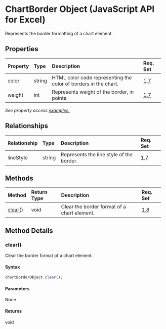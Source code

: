 # ChartBorder Object (JavaScript API for Excel)

Represents the border formatting of a chart element.

## Properties

| Property	   | Type	|Description| Req. Set|
|:---------------|:--------|:----------|:----|
|color|string|HTML color code representing the color of borders in the chart.|[1.7](../requirement-sets/excel-api-requirement-sets.md)|
|weight|int|Represents weight of the border, in points.|[1.7](../requirement-sets/excel-api-requirement-sets.md)|

_See property access [examples.](#property-access-examples)_

## Relationships
| Relationship | Type	|Description| Req. Set|
|:---------------|:--------|:----------|:----|
|lineStyle|string|Represents the line style of the border.|[1.7](../requirement-sets/excel-api-requirement-sets.md)|

## Methods

| Method		   | Return Type	|Description| Req. Set|
|:---------------|:--------|:----------|:----|
|[clear()](#clear)|void|Clear the border format of a chart element.|[1.8](../requirement-sets/excel-api-requirement-sets.md)|

## Method Details


### clear()
Clear the border format of a chart element.

#### Syntax
```js
chartBorderObject.clear();
```

#### Parameters
None

#### Returns
void
